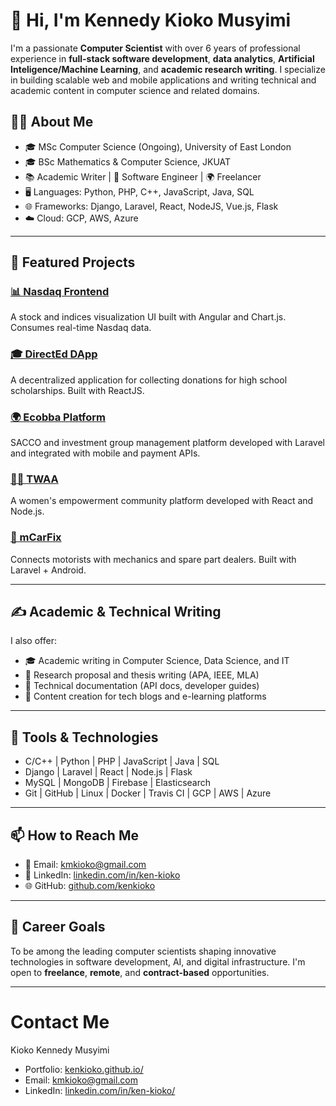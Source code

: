 <!---
kenkioko/kenkioko is a ✨ special ✨ repository because its `README.md` (this file) appears on your GitHub profile.
You can click the Preview link to take a look at your changes.
--->

# 👋 Hi, I'm Kennedy Kioko Musyimi

I'm a passionate **Computer Scientist** with over 6 years of professional experience in **full-stack software development**, **data analytics**, **Artificial Inteligence/Machine Learning**, and **academic research writing**. I specialize in building scalable web and mobile applications and writing technical and academic content in computer science and related domains.

## 🧑‍💻 About Me
- 🎓 MSc Computer Science (Ongoing), University of East London
- 🎓 BSc Mathematics & Computer Science, JKUAT
- 📚 Academic Writer | 🔧 Software Engineer | 🌍 Freelancer
- 🖥️ Languages: Python, PHP, C++, JavaScript, Java, SQL
- 🌐 Frameworks: Django, Laravel, React, NodeJS, Vue.js, Flask
- ☁️ Cloud: GCP, AWS, Azure

---

## 🚀 Featured Projects

### [📊 Nasdaq Frontend](https://github.com/kenkioko/Nasdaq-Frontend)
A stock and indices visualization UI built with Angular and Chart.js. Consumes real-time Nasdaq data.

### [🎓 DirectEd DApp](https://github.com/kenkioko/DirectEd-Frontend)
A decentralized application for collecting donations for high school scholarships. Built with ReactJS.

### [🌍 Ecobba Platform](https://ecobba.com/)
SACCO and investment group management platform developed with Laravel and integrated with mobile and payment APIs.

### [👩‍💻 TWAA](https://twaa.io/)
A women's empowerment community platform developed with React and Node.js.

### [🚗 mCarFix](https://www.mcarfix.com/)
Connects motorists with mechanics and spare part dealers. Built with Laravel + Android.

---

## ✍️ Academic & Technical Writing

I also offer:
- 🎓 Academic writing in Computer Science, Data Science, and IT
- 📝 Research proposal and thesis writing (APA, IEEE, MLA)
- 📄 Technical documentation (API docs, developer guides)
- 🧠 Content creation for tech blogs and e-learning platforms

---

## 🧰 Tools & Technologies

- C/C++ | Python | PHP | JavaScript | Java | SQL
- Django | Laravel | React | Node.js | Flask
- MySQL | MongoDB | Firebase | Elasticsearch
- Git | GitHub | Linux | Docker | Travis CI | GCP | AWS | Azure

---

## 📫 How to Reach Me
- 📧 Email: [kmkioko@gmail.com](mailto:kmkioko@gmail.com)
- 🔗 LinkedIn: [linkedin.com/in/ken-kioko](https://linkedin.com/in/ken-kioko)
- 🌐 GitHub: [github.com/kenkioko](https://github.com/kenkioko)

---

## 🎯 Career Goals
To be among the leading computer scientists shaping innovative technologies in software development, AI, and digital infrastructure. I'm open to **freelance**, **remote**, and **contract-based** opportunities.

---

# Contact Me
Kioko Kennedy Musyimi

- Portfolio: [kenkioko.github.io/](https://kenkioko.github.io/)
- Email: [kmkioko@gmail.com](mailto:kmkioko@gmail.com)
- LinkedIn: [linkedin.com/in/ken-kioko/](https://www.linkedin.com/in/ken-kioko/)
